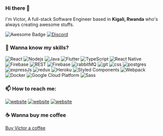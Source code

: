 ### Hi there 👋

I'm Victor,
A full-stack Software Engineer based in <b>Kigali, Rwanda</b> who's always creating awesome stuffs.

<img src="https://cdn.rawgit.com/sindresorhus/awesome/d7305f38d29fed78fa85652e3a63e154dd8e8829/media/badge.svg" alt="Awesome Badge"/>   <a href="https://discord.gg/nRBrYxv"><img alt="Discord" src="https://img.shields.io/discord/754610095114944542?color=7289DA&label=Join%20my%20community"></a><br>

### 🔭 Wanna know my skills?

<img alt="React" src="https://img.shields.io/badge/react-0076AD?style=flat-square&logo=react&logoColor=white" />  <img alt="Nodejs" src="https://img.shields.io/badge/-Nodejs-43853d?style=flat-square&logo=Node.js&logoColor=white" />  <img alt="Java" src="https://img.shields.io/badge/-java-ea2845?style=flat-square&logo=java&logoColor=white" />  <img alt="Flutter" src="https://img.shields.io/badge/-flutter-F05032?style=flat-square&logo=flutter&logoColor=green" />  <img alt="TypeScript" src="https://img.shields.io/badge/-TypeScript-007ACC?style=flat-square&logo=typescript&logoColor=white" />  <img alt="React Native" src="https://img.shields.io/badge/react-native-2f0?style=flat-square" />  <img alt="Firebase" src="https://img.shields.io/badge/-Firebase-yellow?style=flat-square&logo=firebase&logoColor=white" />  <img alt="REST" src="https://img.shields.io/badge/-REST-cyan" />  <img alt="Firebase" src="https://img.shields.io/badge/-Firebase-black?style=flat-square&logo=wordpress&logoColor=white" />  <img alt="rabbitMQ" src="https://img.shields.io/badge/-RabbitMQ-black?style=flat-square&logo=rabbitmq&logoColor=orange" />  <img alt="git" src="https://img.shields.io/badge/-Git%20&%20Github-black?style=flat-square&logo=git&logoColor=white" />  <img alt="css" src="https://img.shields.io/badge/-CSS-blue" />  <img alt="postgres" src="https://img.shields.io/badge/-PostgrSQL-E4E4E4?style=flat-square&logo=postgresql&logoColor=blue" />  <img alt="expressJs" src="https://img.shields.io/badge/-ExpressJs-yellow?style=flat-square" />  <img alt="redux" src="https://img.shields.io/badge/-Redux-764ABC?style=flat-square&logo=redux&logoColor=white" />  <img alt="Heroku" src="https://img.shields.io/badge/-Heroku-430098?style=flat-square&logo=heroku&logoColor=white" />  <img alt="Styled Components" src="https://img.shields.io/badge/-Styled_Components-db7092?style=flat-square&logo=styled-components&logoColor=white" />  <img alt="Webpack" src="https://img.shields.io/badge/-Webpack-8DD6F9?style=flat-square&logo=webpack&logoColor=white" />  <img alt="Docker" src="https://img.shields.io/badge/-Docker-46a2f1?style=flat-square&logo=docker&logoColor=white" />  <img alt="Google Cloud Platform" src="https://img.shields.io/badge/-Google_Cloud_Platform-1a73e8?style=flat-square&logo=google-cloud&logoColor=white" />  <img alt="Sass" src="https://img.shields.io/badge/-Sass-CC6699?style=flat-square&logo=sass&logoColor=white" />

### 📫 How to reach me:

<a href="https://victorkarangwa.com/"><img src="https://img.shields.io/static/v1?label=&labelColor=505050&message=website&color=%230076D6&style=flat&logo=google-chrome&logoColor=%230076D6" alt="website"/></a>    <a href="https://www.twitter.com/victorkarangwa4"><img src="https://img.shields.io/badge/-Twitter-007ACC?style=flat-square&logo=twitter&logoColor=white" alt="website"/></a>    <a href="https://www.linkedin.com/in/victorkarangwa4"><img src="https://img.shields.io/badge/-LinkedIn-0098D6?style=flat-square&logo=linkedin&logoColor=white" alt="website"/></a>

### ☕ Wanna buy me coffee

[Buy Victor a coffee](https://www.buymeacoffee.com/victorkarangwa4)

<!--
**victorkarangwa4/victorkarangwa4** is a ✨ _special_ ✨ repository because its `README.md` (this file) appears on your GitHub profile.

Here are some ideas to get you started:

- 🔭 I’m currently working on ...
- 🌱 I’m currently learning ...
- 👯 I’m looking to collaborate on ...
- 🤔 I’m looking for help with ...
- 💬 Ask me about ...
- 📫 How to reach me: ...
- 😄 Pronouns: ...
- ⚡ Fun fact: ...
-->
